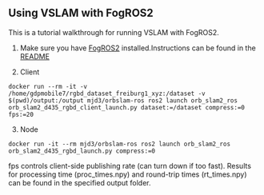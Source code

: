 Using VSLAM with FogROS2
---

This is a tutorial walkthrough for running VSLAM with FogROS2.

1. Make sure you have [FogROS2](https://github.com/BerkeleyAutomation/FogROS2) installed.Instructions can be found in the [README](https://github.com/BerkeleyAutomation/FogROS2/blob/main/README.md)

2. Client
```
docker run --rm -it -v /home/gdpmobile7/rgbd_dataset_freiburg1_xyz:/dataset -v $(pwd)/output:/output mjd3/orbslam-ros ros2 launch orb_slam2_ros orb_slam2_d435_rgbd_client_launch.py dataset:=/dataset compress:=0 fps:=20
```

3. Node 
```
docker run -it --rm mjd3/orbslam-ros ros2 launch orb_slam2_ros orb_slam2_d435_rgbd_launch.py compress:=0
```

fps controls client-side publishing rate (can turn down if too fast). Results for processing time (proc_times.npy) and round-trip times (rt_times.npy) can be found in the specified output folder.
